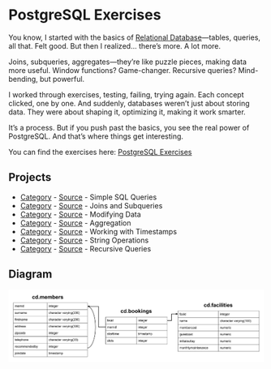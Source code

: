 # PostgreSQL Exercises

You know, I started with the basics of [Relational Database](../freecodecamp-relational-database/)—tables, queries, all that. Felt good. But then I realized... there’s more. A lot more.

Joins, subqueries, aggregates—they’re like puzzle pieces, making data more useful. Window functions? Game-changer. Recursive queries? Mind-bending, but powerful.

I worked through exercises, testing, failing, trying again. Each concept clicked, one by one. And suddenly, databases weren’t just about storing data. They were about shaping it, optimizing it, making it work smarter.

It’s a process. But if you push past the basics, you see the real power of PostgreSQL. And that’s where things get interesting.

You can find the exercises here: [PostgreSQL Exercises](https://pgexercises.com/)

## Projects

- [Category](https://pgexercises.com/questions/basic/) - [Source](./01-basic/) - Simple SQL Queries
- [Category](https://pgexercises.com/questions/joins/) - [Source](./02-joins-and-subqueries/) - Joins and Subqueries
- [Category](https://pgexercises.com/questions/updates/) - [Source](./03-modifying-data/) - Modifying Data
- [Category](https://pgexercises.com/questions/aggregates/) - [Source](./04-aggregation/) - Aggregation
- [Category](https://pgexercises.com/questions/date/) - [Source](./05-date/) - Working with Timestamps
- [Category](https://pgexercises.com/questions/string/) - [Source](./06-string/) - String Operations
- [Category](https://pgexercises.com/questions/recursive/) - [Source](./07-recursive/) - Recursive Queries

## Diagram

<a href="https://www.freecodecamp.org/certification/VienDinhCom/responsive-web-design">
  <img src="diagram.png" alt="PostgreSQL Exercises" />
</a>
